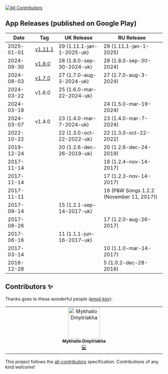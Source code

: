 
<!-- ALL-CONTRIBUTORS-BADGE:START - Do not remove or modify this section -->
[![All Contributors](https://img.shields.io/badge/all_contributors-1-orange.svg?style=flat-square)](#contributors-)
<!-- ALL-CONTRIBUTORS-BADGE:END -->

## App Releases (published on Google Play)

| Date       | Tag                                                                  | UK Release                | RU Release                               |
|------------|----------------------------------------------------------------------|---------------------------|------------------------------------------|
| 2025-01-01 | [v1.11.1](https://github.com/alelk/pws-android/releases/tag/v1.11.1) | 29 (1.11.1-jan-1-2025-uk) | 29 (1.11.1-jan-1-2025)                   |
| 2024-09-30 | [v1.8.0](https://github.com/alelk/pws-android/releases/tag/v1.8.0)   | 28 (1.8.0-sep-30-2024-uk) | 28 (1.8.0-sep-30-2024)                   |
| 2024-08-03 | [v1.7.0](https://github.com/alelk/pws-android/releases/tag/v1.7.0)   | 27 (1.7.0-aug-3-2024-uk)  | 27 (1.7.0-aug-3-2024)                    |
| 2024-03-22 | v1.6.0                                                               | 25 (1.6.0-mar-22-2024-uk) |                                          |
| 2024-03-19 |                                                                      |                           | 24 (1.5.0-mar-19-2024)                   |
| 2024-03-07 | v1.4.0                                                               | 23 (1.4.0-mar-7-2024-uk)  | 23 (1.4.0-mar-7-2024)                    |
| 2022-10-22 |                                                                      | 22 (1.3.0-oct-22-2022-uk) | 22 (1.3.0-oct-22-2022)                   |
| 2019-12-24 |                                                                      | 20 (1.2.6-dec-26-2019-uk) | 20 (1.2.6-dec-24-2019)                   |
| 2017-11-14 |                                                                      |                           | 18 (1.2.4-nov-14-2017)                   |
| 2017-11-14 |                                                                      |                           | 17 (1.2.3-nov-14-2017)                   |
| 2017-11-11 |                                                                      |                           | 16 (P&W Songs 1.2.2 (November 11, 2017)) |
| 2017-09-14 |                                                                      | 15 (1.2.1-sep-14-2017-uk) |                                          |
| 2017-08-26 |                                                                      |                           | 17 (1.2.0-aug-26-2017)                   |
| 2017-06-16 |                                                                      | 11 (1.1.1-jun-16-2017-uk) |                                          |
| 2017-03-14 |                                                                      |                           | 10 (1.1.0-mar-14-2017)                   |
| 2016-12-28 |                                                                      |                           | 5 (1.0.2-dec-28-2016)                    |


## Contributors ✨

Thanks goes to these wonderful people ([emoji key](https://allcontributors.org/docs/en/emoji-key)):

<!-- ALL-CONTRIBUTORS-LIST:START - Do not remove or modify this section -->
<!-- prettier-ignore-start -->
<!-- markdownlint-disable -->
<table>
  <tbody>
    <tr>
      <td align="center" valign="top" width="14.28%"><a href="https://github.com/MykhailoDmytriakha"><img src="https://avatars.githubusercontent.com/u/58268773?v=4?s=100" width="100px;" alt="Mykhailo Dmytriakha"/><br /><sub><b>Mykhailo Dmytriakha</b></sub></a><br /><a href="https://github.com/alelk/pws-android/commits?author=MykhailoDmytriakha" title="Code">💻</a></td>
    </tr>
  </tbody>
</table>

<!-- markdownlint-restore -->
<!-- prettier-ignore-end -->

<!-- ALL-CONTRIBUTORS-LIST:END -->

This project follows the [all-contributors](https://github.com/all-contributors/all-contributors) specification. Contributions of any kind welcome!